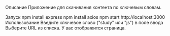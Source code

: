 Описание
Приложение для скачивания контента по ключевым словам.

Запуск
npm install express
npm install axios
npm start
http://localhost:3000
Использование
Введите ключевое слово ("study" или "js") в поле ввода
Выберите URL из списка.
У вас отображится страница.
